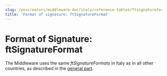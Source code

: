 ```yaml
---
slug: /poscreators/middleware-doc/italy/reference-tables/ftsignatureformat
title: 'Format of signature: ftSignatureFormat'
---
```


# Format of Signature: ftSignatureFormat
The Middleware uses the same _ftSignatureFormats_ in Italy as in all other countries, as described in the [general part](../../general/reference-tables/reference-tables.md#format-of-signature-ftsignatureformat). 
